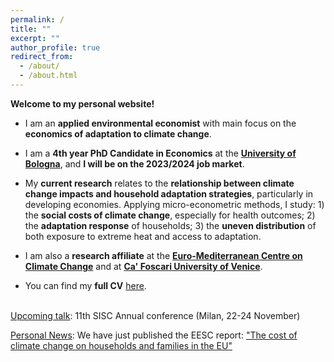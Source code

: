 ```yaml
---
permalink: /
title: ""
excerpt: ""
author_profile: true
redirect_from: 
  - /about/
  - /about.html
---
```


**Welcome to my personal website!** 

- I am an **applied environmental economist** with main focus on the **economics of adaptation to climate change**. 

- I am a **4th year PhD Candidate in Economics** at the [**University of Bologna**](https://www.unibo.it/it), and **I will be on the 2023/2024 job market**. 

- My **current research** relates to the **relationship between climate change impacts and household adaptation strategies**, particularly in developing economies. Applying micro-econometric methods, I study: 1) the **social costs of climate change**, especially for health outcomes; 2) the **adaptation response** of households; 3) the **uneven distribution** of both exposure to extreme heat and access to adaptation.

- I am also a **research affiliate** at the [**Euro-Mediterranean Centre on Climate Change**](https://www.cmcc.it/) and at [**Ca' Foscari University of Venice**](https://www.unive.it/).

- You can find my **full CV** [here](https://fpavanello.github.io/files/CV.pdf). <br/><br/>

<ins>Upcoming talk</ins>: 11th SISC Annual conference (Milan, 22-24 November)

<ins>Personal News</ins>: We have just published the EESC report: ["The cost of climate change on households and families in the EU"](https://www.eesc.europa.eu/en/our-work/publications-other-work/publications/cost-climate-change-households-and-families-eu)